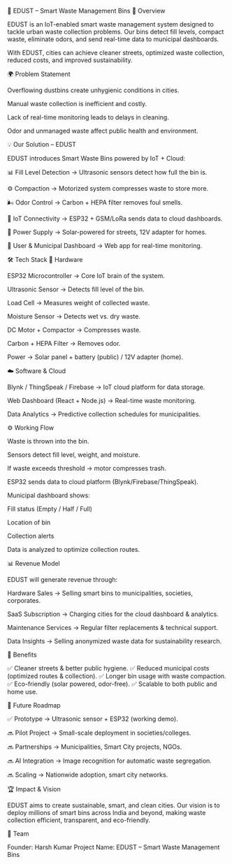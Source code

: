 🚮 EDUST – Smart Waste Management Bins
📌 Overview

EDUST is an IoT-enabled smart waste management system designed to tackle urban waste collection problems. Our bins detect fill levels, compact waste, eliminate odors, and send real-time data to municipal dashboards.

With EDUST, cities can achieve cleaner streets, optimized waste collection, reduced costs, and improved sustainability.

🌍 Problem Statement

Overflowing dustbins create unhygienic conditions in cities.

Manual waste collection is inefficient and costly.

Lack of real-time monitoring leads to delays in cleaning.

Odor and unmanaged waste affect public health and environment.

💡 Our Solution – EDUST

EDUST introduces Smart Waste Bins powered by IoT + Cloud:

📊 Fill Level Detection → Ultrasonic sensors detect how full the bin is.

⚙️ Compaction → Motorized system compresses waste to store more.

🌬️ Odor Control → Carbon + HEPA filter removes foul smells.

📡 IoT Connectivity → ESP32 + GSM/LoRa sends data to cloud dashboards.

🔋 Power Supply → Solar-powered for streets, 12V adapter for homes.

📱 User & Municipal Dashboard → Web app for real-time monitoring.

🛠️ Tech Stack
🔌 Hardware

ESP32 Microcontroller → Core IoT brain of the system.

Ultrasonic Sensor → Detects fill level of the bin.

Load Cell → Measures weight of collected waste.

Moisture Sensor → Detects wet vs. dry waste.

DC Motor + Compactor → Compresses waste.

Carbon + HEPA Filter → Removes odor.

Power → Solar panel + battery (public) / 12V adapter (home).

☁️ Software & Cloud

Blynk / ThingSpeak / Firebase → IoT cloud platform for data storage.

Web Dashboard (React + Node.js) → Real-time waste monitoring.

Data Analytics → Predictive collection schedules for municipalities.

⚙️ Working Flow

Waste is thrown into the bin.

Sensors detect fill level, weight, and moisture.

If waste exceeds threshold → motor compresses trash.

ESP32 sends data to cloud platform (Blynk/Firebase/ThingSpeak).

Municipal dashboard shows:

Fill status (Empty / Half / Full)

Location of bin

Collection alerts

Data is analyzed to optimize collection routes.

📊 Revenue Model

EDUST will generate revenue through:

Hardware Sales → Selling smart bins to municipalities, societies, corporates.

SaaS Subscription → Charging cities for the cloud dashboard & analytics.

Maintenance Services → Regular filter replacements & technical support.

Data Insights → Selling anonymized waste data for sustainability research.

🚀 Benefits

✅ Cleaner streets & better public hygiene.
✅ Reduced municipal costs (optimized routes & collection).
✅ Longer bin usage with waste compaction.
✅ Eco-friendly (solar powered, odor-free).
✅ Scalable to both public and home use.

📌 Future Roadmap

✅ Prototype → Ultrasonic sensor + ESP32 (working demo).

🔜 Pilot Project → Small-scale deployment in societies/colleges.

🔜 Partnerships → Municipalities, Smart City projects, NGOs.

🔜 AI Integration → Image recognition for automatic waste segregation.

🔜 Scaling → Nationwide adoption, smart city networks.



🏆 Impact & Vision

EDUST aims to create sustainable, smart, and clean cities.
Our vision is to deploy millions of smart bins across India and beyond, making waste collection efficient, transparent, and eco-friendly.

👥 Team

Founder: Harsh Kumar
Project Name: EDUST – Smart Waste Management Bins
